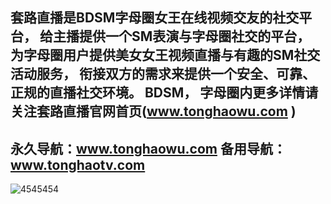   套路直播是BDSM字母圈女王在线视频交友的社交平台，
  给主播提供一个SM表演与字母圈社交的平台，
  为字母圈用户提供美女女王视频直播与有趣的SM社交活动服务，
  衔接双方的需求来提供一个安全、可靠、正规的直播社交环境。 BDSM，
  字母圈内更多详情请关注套路直播官网首页(www.tonghaowu.com )
   ------------------------------------
   永久导航：www.tonghaowu.com 
   备用导航：www.tonghaotv.com 
   ------------------------------------
![4545454](https://github.com/ruoyi-tv/ruoyi-tv/assets/171562191/f3e413fd-4831-497f-828d-f9514985d0e7)
